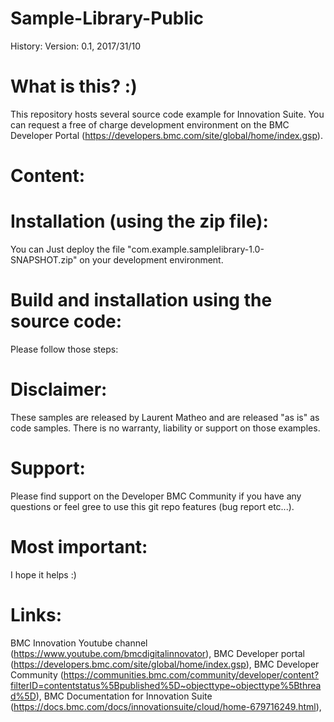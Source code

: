 # Sample-Library-Public
History:
  Version: 0.1, 2017/31/10

# What is this? :)
This repository hosts several source code example for Innovation Suite.
You can request a free of charge development environment on the BMC Developer Portal (https://developers.bmc.com/site/global/home/index.gsp).

# Content:



# Installation (using the zip file):
You can Just deploy the file "com.example.samplelibrary-1.0-SNAPSHOT.zip" on your development environment.


# Build and installation using the source code:
Please follow those steps:




# Disclaimer:
These samples are released by Laurent Matheo and are released "as is" as code samples. There is no warranty, liability or support on those examples.


# Support:
Please find support on the Developer BMC Community if you have any questions or feel gree to use this git repo features (bug report etc...).


# Most important:
I hope it helps :)


# Links:
BMC Innovation Youtube channel (https://www.youtube.com/bmcdigitalinnovator),
BMC Developer portal (https://developers.bmc.com/site/global/home/index.gsp),
BMC Developer Community (https://communities.bmc.com/community/developer/content?filterID=contentstatus%5Bpublished%5D~objecttype~objecttype%5Bthread%5D),
BMC Documentation for Innovation Suite (https://docs.bmc.com/docs/innovationsuite/cloud/home-679716249.html),

